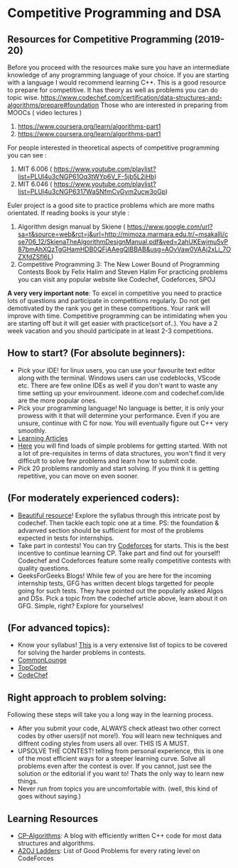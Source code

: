 # Competitive Programming and DSA

## Resources for Competitive Programming (2019-20)
Before you proceed with the resources make sure you have an intermediate knowledge of any programming language of your choice.
If you are starting with a language I would recommend learning C++.  This is a good resource to prepare for competitive. It has theory as well as problems you can do topic wise.  https://www.codechef.com/certification/data-structures-and-algorithms/prepare#foundation Those who are interested in preparing from MOOCs ( video lectures ) 
1.  https://www.coursera.org/learn/algorithms-part1
2.  https://www.coursera.org/learn/algorithms-part1

For people interested in theoretical aspects of competitive programming you can see :
1.  MIT 6.006 ( https://www.youtube.com/playlist?list=PLUl4u3cNGP61Oq3tWYp6V_F-5jb5L2iHb)
2.  MIT 6.046 ( https://www.youtube.com/playlist?list=PLUl4u3cNGP6317WaSNfmCvGym2ucw3oGp)

Euler project is a good site to practice problems which are more maths orientated.
If reading books is your style :
1.  Algorithm design manual by Skiene
( https://www.google.com/url?sa=t&source=web&rct=j&url=http://mimoza.marmara.edu.tr/~msakalli/cse706_12/SkienaTheAlgorithmDesignManual.pdf&ved=2ahUKEwjmu5vP87bmAhXQzTgGHamHDB0QFjAAegQIBBAB&usg=AOvVaw0VAAj2xLi_7OZXfdZSfl6L)
2.  Competitive Programming 3: The New Lower Bound of Programming Contests Book by Felix Halim and Steven Halim
For practicing problems you can visit any popular website like Codechef, Codeforces, SPOJ

**A very very important note**: To excel in competitive you need to practice lots of questions and participate in competitions regularly. Do not get demotivated by the rank you get in these competitions. Your rank will improve with time. Competitive programming can be intimidating
when you are starting off but it will get easier with practice(sort of..). You have a 2 week vacation and you should participate in at least 2-3 competitions.


## How to start? (For absolute beginners):
-  Pick your IDE! for linux users, you can use your favourite text editor along with the terminal. Windows users can use codeblocks, VScode etc. There are few online IDEs as well if you don't want to waste any time setting up your envirounment. ideone.com and codechef.com/ide are the more popular ones.
- Pick your programming language! No language is better, it is only your prowess with it that will determine your performance. Even if you are unsure, continue with C for now. You will eventually figure out C++ very smoothly.
- [Learning Articles](https://github.com/priyankjairaj100/learning-articles/blob/master/CP1.md)
-  [Here](https://www.codechef.com/problems/school) you will find loads of simple problems for getting started. With not a lot of pre-requisites in terms of data structures, you won't find it very difficult to solve few problems and learn how to submit code.
- Pick 20 problems randomly and start solving. If you think it is getting repetitive, you can move on even sooner.

## (For moderately experienced coders):
- [Beautiful resource](https://www.codechef.com/certification/prepare)! Explore the syllabus through this intricate post by codechef. Then tackle each topic one at a time. PS: the foundation & advanved section should be sufficient for most of the problems expected in tests for internships.
- Take part in contests! You can try [Codeforces](https://www.codeforces.com) for starts. This is the best incentive to continue learning CP. Take part and find out for yourself! Codechef and Codeforces feature some really competitive contests with quality questions.
- GeeksForGeeks Blogs! While few of you are here for the incoming internship tests, GFG has written decent blogs targetted for people going for such tests. They have pointed out the popularly asked Algos and DSs. Pick a topic from the codechef article above, learn about it on GFG. Simple, right? Explore for yourselves!

## (For advanced topics):
- Know your syllabus! [This](https://slack-redir.net/linkurl=https%3A%2F%2Fgist.github.com%2Fsharmaeklavya2%2F8aa2830f3a46a3f46ff249b4e1f07767) is a very extensive list of topics to be covered for solving the harder problems in contests.
- [CommonLounge](https://www.commonlounge.com/discussion/5d2822257dfa49328d85fd27cf114441/main)
- [TopCoder](https://www.topcoder.com/community/competitive-programming/tutorials/dynamic-programming-from-novice-to-advanced/)
- [CodeChef](https://www.codechef.com/certification/data-structures-and-algorithms/prepare#)

## Right approach to problem solving:
Following these steps will take you a long way in the learning process.
- After you submit your code, ALWAYS check atleast two other correct codes by other users(if not more!). You will learn new techniques and diffrent coding styles from users all over. THIS IS A MUST.
- UPSOLVE THE CONTEST! telling from personal experience, this is one of the most efficient ways for a steeper learning curve. Solve all problems even after the contest is over. If you cannot, just see the solution or the editorial if you want to! Thats the only way to learn new things.
- Never run from topics you are uncomfortable with. (well, this kind of goes without saying.)

## Learning Resources
- [CP-Algorithms](https://cp-algorithms.com/): A blog with efficiently written C++ code for most data structures and algorithms.
- [A2OJ Ladders](https://a2oj.com/ladders): List of Good Problems for every rating level on CodeForces

